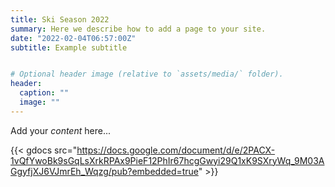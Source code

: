 ```yaml
---
title: Ski Season 2022
summary: Here we describe how to add a page to your site.
date: "2022-02-04T06:57:00Z"
subtitle: Example subtitle


# Optional header image (relative to `assets/media/` folder).
header:
  caption: ""
  image: ""
---
```


Add your *content* here...

{{< gdocs src="https://docs.google.com/document/d/e/2PACX-1vQfYwoBk9sGqLsXrkRPAx9PieF12PhIr67hcgGwyi29Q1xK9SXryWq_9M03AGgyfjXJ6VJmrEh_Wqzg/pub?embedded=true" >}}

